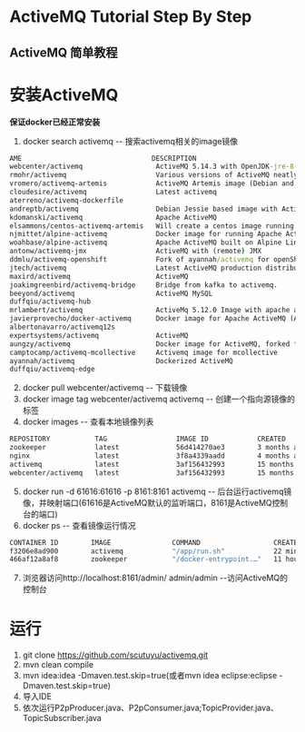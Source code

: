 ActiveMQ Tutorial Step By Step
===

ActiveMQ 简单教程
---

# 安装ActiveMQ
**保证docker已经正常安装**

1. docker search activemq -- 搜索activemq相关的image镜像
```bat
AME                                DESCRIPTION                                     STARS               OFFICIAL            AUTOMATED
webcenter/activemq                  ActiveMQ 5.14.3 with OpenJDK-jre-8-headless …   122                                     [OK]
rmohr/activemq                      Various versions of ActiveMQ neatly packet i…   43                                      [OK]
vromero/activemq-artemis            ActiveMQ Artemis image (Debian and Alpine ba…   9                                       [OK]
cloudesire/activemq                 Latest activemq                                 3                                       [OK]
aterreno/activemq-dockerfile                                                        3                                       [OK]
andreptb/activemq                   Debian Jessie based image with ActiveMQ inst…   2                                       [OK]
kdomanski/activemq                  Apache ActiveMQ                                 2                                       [OK]
elsammons/centos-activemq-artemis   Will create a centos image running Apache Ac…   2                                       [OK]
njmittet/alpine-activemq            Docker image for running Apache ActiveMQ. Ba…   1                                       [OK]
woahbase/alpine-activemq            Apache ActiveMQ built on Alpine Linux + Open…   1
antonw/activemq-jmx                 ActiveMQ with (remote) JMX                      1                                       [OK]
ddmlu/activemq-openshift            Fork of ayannah/activemq for openShift          1                                       [OK]
jtech/activemq                      Latest ActiveMQ production distribution on l…   1                                       [OK]
maxird/activemq                     ActiveMQ                                        0                                       [OK]
joakimgreenbird/activemq-bridge     Bridge from kafka to activemq.                  0
beeyond/activemq                    ActiveMQ MySQL                                  0
duffqiu/activemq-hub                                                                0                                       [OK]
mrlambert/activemq                  ActiveMq 5.12.0 Image with apache and superv…   0
javierprovecho/docker-activemq      Docker image for Apache ActiveMQ (AMQ) (v5.1…   0                                       [OK]
albertonavarro/activemq12s                                                          0
expertsystems/activemq              ActiveMQ                                        0                                       [OK]
aungzy/activemq                     Docker image for ActiveMQ, forked from https…   0                                       [OK]
camptocamp/activemq-mcollective     Activemq image for mcollective                  0                                       [OK]
ayannah/activemq                    Dockerized ActiveMQ                             0                                       [OK]
duffqiu/activemq-edge                                                               0                                       [OK]
```
2. docker pull webcenter/activemq -- 下载镜像
3. docker image tag webcenter/activemq activemq -- 创建一个指向源镜像的标签
4. docker images -- 查看本地镜像列表
```bat
REPOSITORY           TAG                 IMAGE ID            CREATED             SIZE
zookeeper            latest              56d414270ae3        3 months ago        146MB
nginx                latest              3f8a4339aadd        4 months ago        108MB
activemq             latest              3af156432993        15 months ago       422MB
webcenter/activemq   latest              3af156432993        15 months ago       422MB
```
5. docker run -d 61616:61616 -p 8161:8161 activemq -- 后台运行activemq镜像，并映射端口(61616是ActiveMQ默认的监听端口，8161是ActiveMQ控制台的端口)
6. docker ps -- 查看镜像运行情况
```bat
CONTAINER ID        IMAGE               COMMAND                  CREATED             STATUS              PORTS                                                                                   NAMES
f3206e8ad900        activemq            "/app/run.sh"            22 minutes ago      Up 23 minutes       1883/tcp, 5672/tcp, 0.0.0.0:8161->8161/tcp, 61613-61614/tcp, 0.0.0.0:61616->61616/tcp   zealous_wright
466af12a8af8        zookeeper           "/docker-entrypoint.…"   11 hours ago        Up 11 hours         2888/tcp, 0.0.0.0:2181->2181/tcp, 3888/tcp                                              elegant_joliot
```
7. 浏览器访问http://localhost:8161/admin/   admin/admin --访问ActiveMQ的控制台

# 运行

1. git clone https://github.com/scutuyu/activemq.git
2. mvn clean compile
3. mvn idea:idea -Dmaven.test.skip=true(或者mvn idea eclipse:eclipse -Dmaven.test.skip=true)
4. 导入IDE
5. 依次运行P2pProducer.java、P2pConsumer.java;TopicProvider.java、TopicSubscriber.java